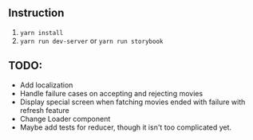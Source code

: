 ## Instruction
1. `yarn install`
2. `yarn run dev-server` or `yarn run storybook`

## TODO:
* Add localization
* Handle failure cases on accepting and rejecting movies
* Display special screen when fatching movies ended with failure with refresh feature
* Change Loader component
* Maybe add tests for reducer, though it isn't too complicated yet. 